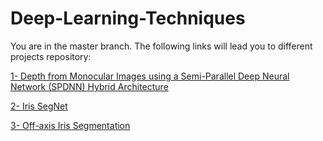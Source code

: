 # Deep-Learning-Techniques
You are in the master branch. 
The following links will lead you to different projects repository:

<a href="https://github.com/C3Imaging/Deep-Learning-Techniques/tree/Depth-from-Mono-Camera">1- Depth from Monocular Images using a Semi-Parallel Deep Neural Network (SPDNN) Hybrid Architecture</a>


<a href="https://github.com/C3Imaging/Deep-Learning-Techniques/tree/Iris_SegNet">2- Iris SegNet</a>


<a href="https://github.com/C3Imaging/Deep-Learning-Techniques/tree/Iris_SegNet">3- Off-axis Iris Segmentation</a>
